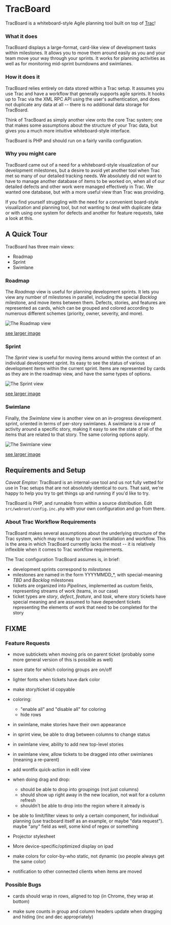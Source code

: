 # TracBoard

TracBoard is a whiteboard-style Agile planning tool built on top of [Trac](http://trac.edgewall.org/ "Trac website")!

### What it does

TracBoard displays a large-format, card-like view of development tasks within milestones.  It allows you to move
them around easily as you and your team move your way through your sprints.  It works for planning activities as
well as for monitoring mid-sprint burndowns and swimlanes.

### How it does it

TracBoard relies entirely on data stored within a Trac setup.  It assumes you use Trac and have a workflow that 
generally supports agile sprints. It hooks up to Trac via the XML RPC API using the user's authentication, and
does not duplicate any data at all -- there is no additional data storage for TracBoard.

Think of TracBoard as simply another view onto the core Trac system; one that makes some assumptions about the 
structure of your Trac data, but gives you a much more intuitive whiteboard-style interface.

TracBoard is PHP and should run on a fairly vanilla configuration.

### Why you might care

TracBoard came out of a need for a whiteboard-style visualization of our development milestones, but a 
desire to avoid yet another tool when Trac met so many of our detailed tracking needs.  We absolutely did not
want to have to manage another database of items to be worked on, when all of our detailed defects and other work
were managed effectively in Trac.  We wanted one database, but with a more useful view than Trac was providing.  

If you find yourself struggling with the need for a convenient board-style visualization and planning tool, but not
wanting to deal with duplicate data or with using one system for defects and another for feature requests, take a 
look at this.

## A Quick Tour

TracBoard has three main views:
 - Roadmap
 - Sprint
 - Swimlane

### Roadmap

The _Roadmap_ view is useful for planning development sprints. It lets you view any number of milestones in parallel,
including the special _Backlog_ milestone, and move items between them. Defects, stories, and features are represented
as cards, which can be grouped and colored according to numerous different schemes (priority, owner, severity, and more).

![The Roadmap view](http://farm8.staticflickr.com/7153/6585146011_abb2164653.jpg "An example roadmap view")

[see larger image](http://www.flickr.com/photos/sptm/6585146011)

### Sprint

The _Sprint_ view is useful for moving items around within the context of an individual development sprint.  Its
easy to see the status of various development items within the current sprint. Items are represented by cards as they
are in the roadmap view, and have the same types of options.

![The Sprint view](http://farm8.staticflickr.com/7009/6585266711_f7238d7270.jpg "An example sprint view")

[see larger image](http://www.flickr.com/photos/sptm/6585266711)

### Swimlane

Finally, the _Swimlane_ view is another view on an in-progress development sprint, oriented in terms of per-story swimlanes.
A swimlane is a row of activity around a specific story, making it easy to see the state of all of the items that are
related to that story.  The same coloring options apply.

![The Swimlane view](http://farm8.staticflickr.com/7028/6585266889_827ee46f68.jpg "An example swimlane view")

[see larger image](http://www.flickr.com/photos/sptm/6585266889)

## Requirements and Setup

*Caveat Emptor:* TracBoard is an internal-use tool and us not fully vetted for use in Trac setups that are not 
absolutely identical to ours.  That said, we're happy to help you try to get things up and running if you'd like to 
try.

TracBoard is PHP, and runnable from within a source distribution.  Edit `src/webroot/config.inc.php` with your own
configuration and go from there.

### About Trac Workflow Requirements

TracBoard makes several assumptions about the underlying structure of the Trac system, which may not map to your own
installation and workflow.  This is the area in which TracBoard currently lacks the most -- it is relatively inflexible
when it comes to Trac workflow requirements.

The Trac configuration TracBoard assumes is, in brief:
 * development sprints correspond to _milestones_
 * milestones are named in the form YYYYMMDD_*, with special-meaning _TBD_ and _Backlog_ milestones
 * tickets are organized into _Pipelines_, implemented as custom fields, representing streams of work (teams, in our case)
 * ticket types are _story_, _defect_, _feature_, and _task_, where story tickets have special meaning 
   and are assumed to have dependent tickets representing the elements of work that need to be completed for the story
  
## FIXME
 
### Feature Requests

* move subtickets when moving pris on parent ticket (probably some more general version of this is possible as well) 

* save state for which coloring groups are on/off

* lighter fonts when tickets have dark color

* make story/ticket id copyable

* coloring:
  * "enable all" and "disable all" for coloring
  * hide rows

* in swimlane, make stories have their own appearance

* in sprint view, be able to drag between columns to change status

* in swimlane view, ability to add new top-level stories

* in swimlane view, allow tickets to be dragged into other swimlanes (meaning a re-parent)

* add wontfix quick-action in edit view

* when doing drag and drop:
  * should be able to drop into groupings (not just columns)
  * should show up right away in the new location, not wait for a column refresh
  * shouldn't be able to drop into the region where it already is

* be able to limit/filter views to only a certain component, for individual planning (use tracboard itself as an example, or maybe "data request").  maybe "any" field as well, some kind of regex or something

* Projector stylesheet

* More device-specific/optimized display on ipad

* make colors for color-by-who static, not dynamic (so people always get the same color)

* notification to other connected clients when items are moved

### Possible Bugs

* cards should wrap in rows, aligned to top (in Chrome, they wrap at bottom)

* make sure counts in group and column headers update when dragging and hiding (inc and dec appropriately)





